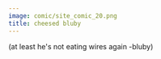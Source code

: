 ```yaml
---
image: comic/site_comic_20.png
title: cheesed bluby
---
```

(at least he's not eating wires again -bluby)
